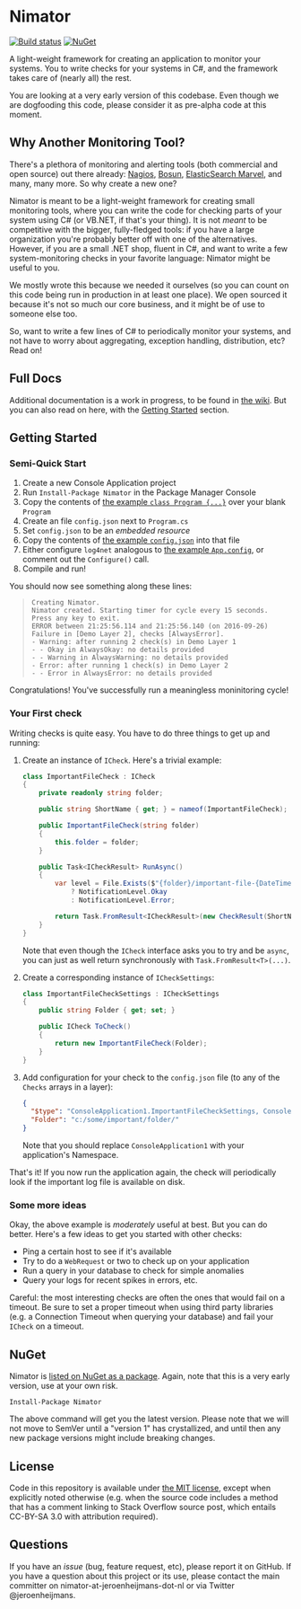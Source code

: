 # Nimator
[![Build status](https://ci.appveyor.com/api/projects/status/rs9bt4w50uod4j3g?svg=true)](https://ci.appveyor.com/project/OmniaRetail/nimator) [![NuGet](https://buildstats.info/nuget/Nimator)](https://www.nuget.org/packages/Nimator/)

A light-weight framework for creating an application to monitor your systems. You to write checks for your systems in C#, and the framework takes care of (nearly all) the rest.

You are looking at a very early version of this codebase. Even though we are dogfooding this code, please consider it as pre-alpha code at this moment.

## Why Another Monitoring Tool?

There's a plethora of monitoring and alerting tools (both commercial and open source) out there already: [Nagios](https://www.nagios.org/), [Bosun](https://bosun.org/), [ElasticSearch Marvel](https://www.elastic.co/products/marvel), and many, many more. So why create a new one?

Nimator is meant to be a light-weight framework for creating small monitoring tools, where you can write the code for checking parts of your system using C# (or VB.NET, if that's your thing). It is not *meant* to be competitive with the bigger, fully-fledged tools: if you have a large organization you're probably better off with one of the alternatives. However, if you are a small .NET shop, fluent in C#, and want to write a few system-monitoring checks in your favorite language: Nimator might be useful to you.

We mostly wrote this because we needed it ourselves (so you can count on this code being run in production in at least one place). We open sourced it because it's not so much our core business, and it might be of use to someone else too.

So, want to write a few lines of C# to periodically monitor your systems, and not have to worry about aggregating, exception handling, distribution, etc? Read on!

## Full Docs

Additional documentation is a work in progress, to be found in [the wiki](../../wiki). But you can also read on here, with the [Getting Started](#getting-started) section.

## Getting Started

### Semi-Quick Start

1. Create a new Console Application project
2. Run `Install-Package Nimator` in the Package Manager Console
3. Copy the contents of [the example `class Program {...}`](/Nimator.ExampleConsoleApp/Program.cs) over your blank `Program`
4. Create an file `config.json` next to `Program.cs`
5. Set `config.json` to be an *embedded resource*
6. Copy the contents of [the example `config.json`](/Nimator.ExampleConsoleApp/config.json) into that file
7. Either configure `log4net` analogous to [the example `App.config`](/Nimator.ExampleConsoleApp/App.config), or comment out the `Configure()` call.
8. Compile and run!

You should now see something along these lines:

> ```
> Creating Nimator.
> Nimator created. Starting timer for cycle every 15 seconds.
> Press any key to exit.
> ERROR between 21:25:56.114 and 21:25:56.140 (on 2016-09-26)
> Failure in [Demo Layer 2], checks [AlwaysError].
> - Warning: after running 2 check(s) in Demo Layer 1
> - - Okay in AlwaysOkay: no details provided
> - - Warning in AlwaysWarning: no details provided
> - Error: after running 1 check(s) in Demo Layer 2
> - - Error in AlwaysError: no details provided
> ```

Congratulations! You've successfully run a meaningless moninitoring cycle!

### Your First check

Writing checks is quite easy. You have to do three things to get up and running:

1. Create an instance of `ICheck`. Here's a trivial example:

    ```csharp
    class ImportantFileCheck : ICheck
    {
        private readonly string folder;

        public string ShortName { get; } = nameof(ImportantFileCheck);

        public ImportantFileCheck(string folder)
        {
            this.folder = folder;
        }

        public Task<ICheckResult> RunAsync()
        {
            var level = File.Exists($"{folder}/important-file-{DateTime.Now.ToString("yyyy-MM-dd")}.txt")
                ? NotificationLevel.Okay
                : NotificationLevel.Error;

            return Task.FromResult<ICheckResult>(new CheckResult(ShortName, level));
        }
    }
    ```

   Note that even though the `ICheck` interface asks you to try and be `async`, you can just as well return synchronously with `Task.FromResult<T>(...)`.

2. Create a corresponding instance of `ICheckSettings`:

    ```csharp
    class ImportantFileCheckSettings : ICheckSettings
    {
        public string Folder { get; set; }

        public ICheck ToCheck()
        {
            return new ImportantFileCheck(Folder);
        }
    }
    ```

3. Add configuration for your check to the `config.json` file (to any of the `Checks` arrays in a layer):

    ```json
    {
      "$type": "ConsoleApplication1.ImportantFileCheckSettings, ConsoleApplication1",
      "Folder": "c:/some/important/folder/"
    }
    ```

   Note that you should replace `ConsoleApplication1` with your application's Namespace.

That's it! If you now run the application again, the check will periodically look if the important log file is available on disk.

### Some more ideas

Okay, the above example is *moderately* useful at best. But you can do better. Here's a few ideas to get you started with other checks:

- Ping a certain host to see if it's available
- Try to do a `WebRequest` or two to check up on your application
- Run a query in your database to check for simple anomalies
- Query your logs for recent spikes in errors, etc.

Careful: the most interesting checks are often the ones that would fail on a timeout. Be sure to set a proper timeout when using third party libraries (e.g. a Connection Timeout when querying your database) and fail your `ICheck` on a timeout.

## NuGet

Nimator is [listed on NuGet as a package](https://www.nuget.org/packages/Nimator/). Again, note that this is a very early version, use at your own risk.

```
Install-Package Nimator
```

The above command will get you the latest version. Please note that we will not move to SemVer until a "version 1" has crystallized, and until then any new package versions might include breaking changes.

## License

Code in this repository is available under [the MIT license](license.md), except when explicitly noted otherwise (e.g. when the source code includes a method that has a comment linking to Stack Overflow source post, which entails CC-BY-SA 3.0 with attribution required).

## Questions

If you have an *issue* (bug, feature request, etc), please report it on GitHub. If you have a question about this project or its use, please contact the main committer on nimator-at-jeroenheijmans-dot-nl or via Twitter @jeroenheijmans.
